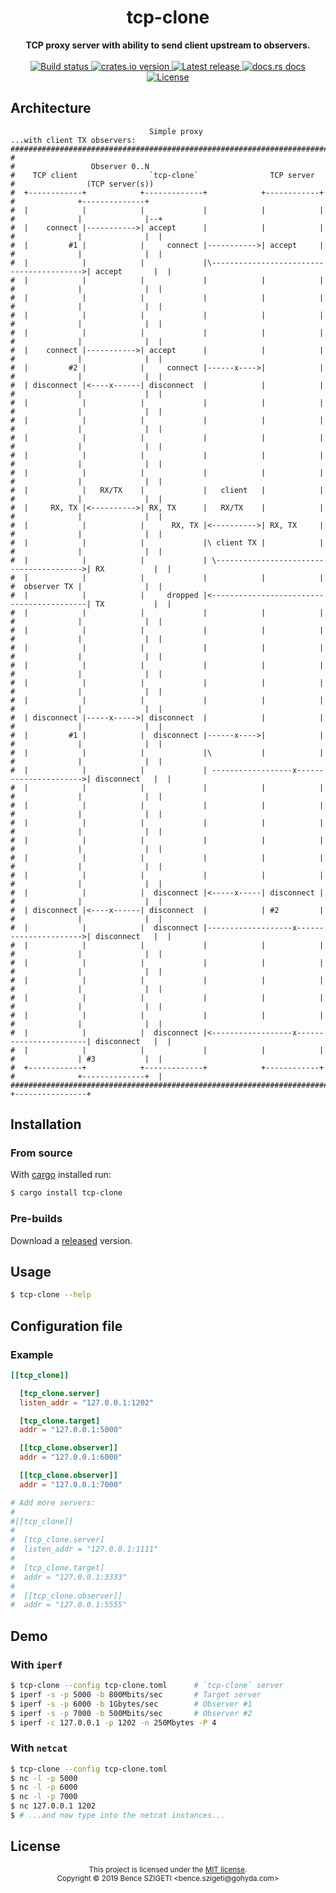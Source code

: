 <h1 align="center">tcp-clone</h1>
<div align="center">
    <strong>TCP proxy server with ability to send client upstream to observers.</strong>
</div>

<br />

<div align="center">
    <a href="https://travis-ci.com/benceszigeti/tcp-clone/">
        <img src="https://img.shields.io/travis/benceszigeti/tcp-clone?style=flat-square" alt="Build status" />
    </a>
    <a href="https://crates.io/crates/tcp-clone/">
        <img src="https://img.shields.io/crates/v/tcp-clone.svg?style=flat-square" alt="crates.io version" />
    </a>
    <a href="https://github.com/benceszigeti/tcp-clone/releases/">
        <img src="https://img.shields.io/github/release/benceszigeti/tcp-clone.svg?style=flat-square" alt="Latest release" />
    </a>
    <a href="https://docs.rs/tcp-clone/">
	<img src="https://img.shields.io/badge/docs-latest-blue.svg?style=flat-square" alt="docs.rs docs" />
    </a>
    <a href="LICENSE">
        <img src="https://img.shields.io/badge/license-MIT-blue.svg?style=flat-square" alt="License" />
    </a>
</div>

## Architecture
```
                               Simple proxy                                   ...with client TX observers:
#########################################################################                                 
#                                                                       #                 Observer 0..N   
#    TCP client                `tcp-clone`                TCP server    #                (TCP server(s))  
#  +------------+            +-------------+            +------------+  #              +--------------+   
#  |            |            |             |            |            |  #              |              |--+
#  |    connect |----------->| accept      |            |            |  #              |              |  |
#  |         #1 |            |     connect |----------->| accept     |  #              |              |  |
#  |            |            |             |\----------------------------------------->| accept       |  |
#  |            |            |             |            |            |  #              |              |  |
#  |            |            |             |            |            |  #              |              |  |
#  |            |            |             |            |            |  #              |              |  |
#  |            |            |             |            |            |  #              |              |  |
#  |    connect |----------->| accept      |            |            |  #              |              |  |
#  |         #2 |            |     connect |------x---->|            |  #              |              |  |
#  | disconnect |<----x------| disconnect  |            |            |  #              |              |  |
#  |            |            |             |            |            |  #              |              |  |
#  |            |            |             |            |            |  #              |              |  |
#  |            |            |             |            |            |  #              |              |  |
#  |            |            |             |            |            |  #              |              |  |
#  |            |            |             |            |            |  #              |              |  |
#  |            |   RX/TX    |             |   client   |            |  #              |              |  |
#  |     RX, TX |<---------->| RX, TX      |   RX/TX    |            |  #              |              |  |
#  |            |            |      RX, TX |<---------->| RX, TX     |  #              |              |  |
#  |            |            |             |\ client TX |            |  #              |              |  |
#  |            |            |             | \---------------------------------------->| RX           |  |
#  |            |            |             |            |            |  #  observer TX |              |  |
#  |            |            |     dropped |<------------------------------------------| TX           |  |
#  |            |            |             |            |            |  #              |              |  |
#  |            |            |             |            |            |  #              |              |  |
#  |            |            |             |            |            |  #              |              |  |
#  |            |            |             |            |            |  #              |              |  |
#  |            |            |             |            |            |  #              |              |  |
#  |            |            |             |            |            |  #              |              |  |
#  | disconnect |-----x----->| disconnect  |            |            |  #              |              |  |
#  |         #1 |            |  disconnect |------x---->|            |  #              |              |  |
#  |            |            |             |\           |            |  #              |              |  |
#  |            |            |             | ------------------x---------------------->| disconnect   |  |
#  |            |            |             |            |            |  #              |              |  |
#  |            |            |             |            |            |  #              |              |  |
#  |            |            |             |            |            |  #              |              |  |
#  |            |            |             |            |            |  #              |              |  |
#  |            |            |             |            |            |  #              |              |  |
#  |            |            |             |            |            |  #              |              |  |
#  |            |            |  disconnect |<-----x-----| disconnect |  #              |              |  |
#  | disconnect |<----x------| disconnect  |            | #2         |  #              |              |  |
#  |            |            |  disconnect |-------------------x---------------------->| disconnect   |  |
#  |            |            |             |            |            |  #              |              |  |
#  |            |            |             |            |            |  #              |              |  |
#  |            |            |             |            |            |  #              |              |  |
#  |            |            |             |            |            |  #              |              |  |
#  |            |            |             |            |            |  #              |              |  |
#  |            |            |  disconnect |<------------------x-----------------------| disconnect   |  |
#  |            |            |             |            |            |  #              | #3           |  |
#  +------------+            +-------------+            +------------+  #              +--------------+  |
#########################################################################               +----------------+
```

## Installation

### From source

With [cargo](https://rustup.rs/) installed run:

```sh
$ cargo install tcp-clone
```

### Pre-builds

Download a [released](https://github.com/benceszigeti/tcp-clone/releases/) version.

## Usage

```sh
$ tcp-clone --help
```

## Configuration file

### Example

```toml
[[tcp_clone]]

  [tcp_clone.server]
  listen_addr = "127.0.0.1:1202"

  [tcp_clone.target]
  addr = "127.0.0.1:5000"

  [[tcp_clone.observer]]
  addr = "127.0.0.1:6000"

  [[tcp_clone.observer]]
  addr = "127.0.0.1:7000"

# Add more servers:
#
#[[tcp_clone]]
#
#  [tcp_clone.server]
#  listen_addr = "127.0.0.1:1111"
#
#  [tcp_clone.target]
#  addr = "127.0.0.1:3333"
#
#  [[tcp_clone.observer]]
#  addr = "127.0.0.1:5555"
```

## Demo

### With `iperf`

```sh
$ tcp-clone --config tcp-clone.toml      # `tcp-clone` server
$ iperf -s -p 5000 -b 800Mbits/sec       # Target server
$ iperf -s -p 6000 -b 1Gbytes/sec        # Observer #1
$ iperf -s -p 7000 -b 500Mbits/sec       # Observer #2
$ iperf -c 127.0.0.1 -p 1202 -n 250Mbytes -P 4
```

### With `netcat`

```sh
$ tcp-clone --config tcp-clone.toml
$ nc -l -p 5000
$ nc -l -p 6000
$ nc -l -p 7000
$ nc 127.0.0.1 1202
$ # ...and now type into the netcat instances...
```

## License

<div align="center">
<sup>
This project is licensed under the <a href="LICENSE">MIT license</a>.
<br/>
Copyright &copy; 2019 Bence SZIGETI &lt;bence.szigeti@gohyda.com&gt;
</sup>
</div>
